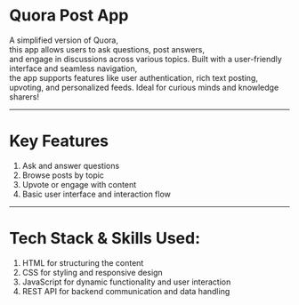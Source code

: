
<h1> Quora Post App</h1>
<p>A simplified version of Quora,<br> this app allows users to ask questions, post answers,<br> and engage in discussions across various topics. Built with a user-friendly interface and seamless navigation,<br> the app supports features like user authentication, rich text posting,<br> upvoting, and personalized feeds. Ideal for curious minds and knowledge sharers!</p>

----------------------------------------------------

<h1>Key Features</h1>
<ol>
  <li>Ask and answer questions</li>
  <li>Browse posts by topic</li>
  <li>Upvote or engage with content</li>
  <li>Basic user interface and interaction flow</li>
</ol>


-------------------------------------------

<h1>Tech Stack & Skills Used:</h1>
<ol>
  <li>HTML for structuring the content</li>
<li>CSS for styling and responsive design</li>
<li>JavaScript for dynamic functionality and user interaction</li>
<li>REST API for backend communication and data handling</li>
</ol>













